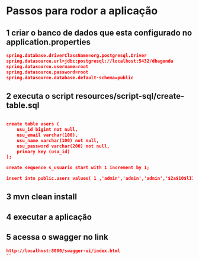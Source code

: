 # Passos para rodor a aplicação

## 1 criar o banco de dados que esta configurado no application.properties
```.json
spring.database.driverClassName=org.postgresql.Driver
spring.datasource.url=jdbc:postgresql://localhost:5432/dbagenda
spring.datasource.username=root
spring.datasource.password=root
spring.datasource.database.default-schema=public

```

## 2 executa o script resources/script-sql/create-table.sql
```.json

create table users (
    usu_id bigint not null,
    usu_email varchar(100),
    usu_name varchar(100) not null,
    usu_password varchar(200) not null,
    primary key (usu_id)
);

create sequence s_usuario start with 1 increment by 1;

insert into public.users values( 1 ,'admin','admin','admin','$2a$10$lI1zzAi8XdDV7C4x0z9kc.CiWMGX3UkAe7vhmYPqZ//kt2K6bSzB.');

```

## 3 mvn clean install

## 4 executar a aplicação

## 5 acessa o swagger no link

```.json
http://localhost:8080/swagger-ui/index.html
``